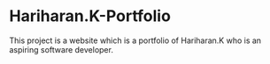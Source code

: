 # Hariharan.K-Portfolio
This project is a website which is a portfolio of Hariharan.K who is an aspiring software developer.

